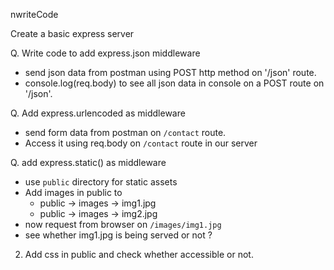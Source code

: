 nwriteCode

Create a basic express server

Q. Write code to add express.json middleware

- send json data from postman using POST http method on '/json' route.
- console.log(req.body) to see all json data in console on a POST route on '/json'.

Q. Add express.urlencoded as middleware

- send form data from postman on `/contact` route.
- Access it using req.body on `/contact` route in our server

Q. add express.static() as middleware

- use `public` directory for static assets
- Add images in public to
  - public -> images -> img1.jpg
  - public -> images -> img2.jpg
- now request from browser on `/images/img1.jpg`
- see whether img1.jpg is being served or not ?

2. Add css in public and check whether accessible or not.
